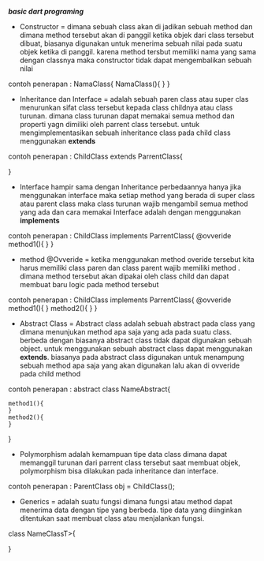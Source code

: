 ***basic dart programing***

* Constructor = dimana sebuah class akan di jadikan sebuah
method dan dimana method tersebut akan di panggil ketika objek dari class tersebut dibuat, biasanya digunakan untuk menerima sebuah nilai pada suatu objek ketika di panggil. karena method tersbut memiliki nama yang sama dengan classnya maka constructor tidak dapat mengembalikan sebuah nilai

contoh penerapan : 
NamaClass{
    NamaClass(){
    }
}

* Inheritance dan Interface = adalah sebuah paren class atau super clas menurunkan sifat class tersebut kepada class childnya atau class turunan. dimana class turunan dapat memakai semua method dan properti yagn dimiliki oleh parrent class tersebut. untuk mengimplementasikan sebuah inheritance class pada child class menggunakan **extends**

contoh penerapan : 
ChildClass extends ParrentClass{

}

* Interface hampir sama dengan Inheritance perbedaannya hanya jika menggunakan interface maka setiap method yang berada di super class atau parent class maka class turunan wajib mengambil semua method yang ada dan cara memakai Interface adalah dengan menggunakan **implements**

contoh penerapan : 
ChildClass implements ParrentClass{
    @ovveride   
    method1(){
    }
}

* method @Ovveride = ketika menggunakan method overide tersebut kita harus memiliki class paren dan class parent wajib memiliki method . dimana method tersebut akan dipakai oleh class child dan dapat membuat baru logic pada method tersebut 

contoh penerapan : 
ChildClass implements ParrentClass{
    @ovveride   
    method1(){
    }
    method2(){
    }
}

* Abstract Class = Abstract class adalah sebuah abstract pada class yang dimana menunjukan method apa saja yang ada pada suatu class. berbeda dengan biasanya abstract class tidak dapat digunakan sebuah object. untuk menggunakan sebuah abstract class dapat menggunakan **extends**. biasanya pada abstract class digunakan untuk menampung sebuah method apa saja yang akan digunakan lalu akan di ovveride pada child method 

contoh penerapan : 
abstract class NameAbstract{
       
    method1(){
    }
    method2(){
    }
}

* Polymorphism adalah kemampuan tipe data class dimana dapat memanggil turunan dari parrent class tersebut saat membuat objek, polymorphism bisa dilakukan pada inheritance dan interface.

contoh penerapan : 
ParentClass obj = ChildClass();

* Generics = adalah suatu fungsi dimana fungsi atau method dapat menerima data dengan tipe yang berbeda. tipe data yang diinginkan ditentukan saat membuat class atau menjalankan fungsi. 

class NameClassT>{

}


